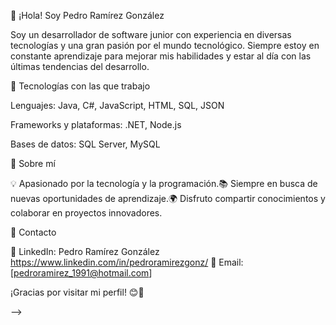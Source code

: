 👋 ¡Hola! Soy Pedro Ramírez González

Soy un desarrollador de software junior con experiencia en diversas tecnologías y una gran pasión por el mundo tecnológico. Siempre estoy en constante aprendizaje para mejorar mis habilidades y estar al día con las últimas tendencias del desarrollo.

🚀 Tecnologías con las que trabajo

Lenguajes: Java, C#, JavaScript, HTML, SQL, JSON

Frameworks y plataformas: .NET, Node.js

Bases de datos: SQL Server, MySQL

🎯 Sobre mí

💡 Apasionado por la tecnología y la programación.📚 Siempre en busca de nuevas oportunidades de aprendizaje.🌍 Disfruto compartir conocimientos y colaborar en proyectos innovadores.

🔗 Contacto

📍 LinkedIn: Pedro Ramírez González https://www.linkedin.com/in/pedroramirezgonz/
📧 Email: [pedroramirez_1991@hotmail.com]

¡Gracias por visitar mi perfil! 😊🚀


-->
